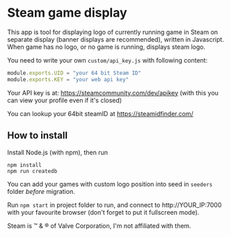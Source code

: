# Steam game display

This app is tool for displaying logo of currently running 
game in Steam on separate display (banner displays are 
recommended), written in Javascript. When game has no logo,
or no game is running, displays steam logo.

You need to write your own `custom/api_key.js` 
with following content:
```js
module.exports.UID = "your 64 bit Steam ID"
module.exports.KEY = "your web api key"
```

Your API key is at: https://steamcommunity.com/dev/apikey
(with this you can view your profile even if it's closed)

You can lookup your 64bit steamID at https://steamidfinder.com/

## How to install

Install Node.js (with npm), then run
```shell
npm install
npm run createdb
```
You can add your games with custom logo position into seed in 
`seeders` folder *before* migration.

Run `npm start` in project folder to run, and connect to 
http://YOUR_IP:7000 with your favourite browser (don't forget to put it 
fullscreen mode).

Steam is &trade; & &reg; of Valve Corporation, I'm not affiliated with them.
